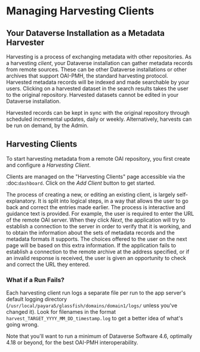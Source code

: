 # Managing Harvesting Clients

## Your Dataverse Installation as a Metadata Harvester

Harvesting is a process of exchanging metadata with other repositories. As a harvesting *client*, your Dataverse installation can gather metadata records from remote sources. These can be other Dataverse installations or other archives that support OAI-PMH, the standard harvesting protocol. Harvested metadata records will be indexed and made searchable by your users. Clicking on a harvested dataset in the search results takes the user to the original repository. Harvested datasets cannot be edited in your Dataverse installation.

Harvested records can be kept in sync with the original repository through scheduled incremental updates, daily or weekly.
Alternatively, harvests can be run on demand, by the Admin.

## Harvesting Clients

To start harvesting metadata from a remote OAI repository, you first create and configure a *Harvesting Client*.

Clients are managed on the "Harvesting Clients" page accessible via the :doc:`dashboard`. Click on the *Add Client* button to get started.

The process of creating a new, or editing an existing client, is largely self-explanatory. It is split into logical steps, in a way that allows the user to go back and correct the entries made earlier. The process is interactive and guidance text is provided. For example, the user is required to enter the URL of the remote OAI server. When they click *Next*, the application will try to establish a connection to the server in order to verify that it is working, and to obtain the information about the sets of metadata records and the metadata formats it supports. The choices offered to the user on the next page will be based on this extra information. If the application fails to establish a connection to the remote archive at the address specified, or if an invalid response is received, the user is given an opportunity to check and correct the URL they entered.

### What if a Run Fails?

Each harvesting client run logs a separate file per run to the app server's default logging directory (`/usr/local/payara5/glassfish/domains/domain1/logs/` unless you've changed it). Look for filenames in the format  `harvest_TARGET_YYYY_MM_DD_timestamp.log` to get a better idea of what's going wrong.

Note that you'll want to run a minimum of Dataverse Software 4.6, optimally 4.18 or beyond, for the best OAI-PMH interoperability.
